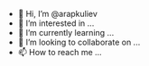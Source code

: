 - 👋 Hi, I’m @arapkuliev
- 👀 I’m interested in ...
- 🌱 I’m currently learning ...
- 💞️ I’m looking to collaborate on ...
- 📫 How to reach me ...

<!---
arapkuliev/arapkuliev is a ✨ special ✨ repository because its `README.md` (this file) appears on your GitHub profile.
You can click the Preview link to take a look at your changes.
--->
